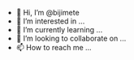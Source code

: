 - 👋 Hi, I’m @bijimete
- 👀 I’m interested in ...
- 🌱 I’m currently learning ...
- 💞️ I’m looking to collaborate on ...
- 📫 How to reach me ...

<!---
bijimete/bijimete is a ✨ special ✨ repository because its `README.md` (this file) appears on your GitHub profile.
You can click the Preview link to take a look at your changes.
--->
